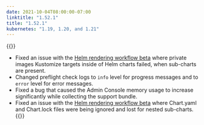 ```yaml
---
date: 2021-10-04T08:00:00-07:00
linktitle: "1.52.1"
title: "1.52.1"
kubernetes: "1.19, 1.20, and 1.21"
---
```


{{<fixes>}}
 * Fixed an issue with the [Helm rendering workflow beta](/release-notes/1.47.0/) where private images Kustomize targets inside of Helm charts failed, when sub-charts are present.
 * Changed preflight check logs to `info` level for progress messages and to `error` level for error messages.
 * Fixed a bug that caused the Admin Console memory usage to increase significantly while collecting the support bundle.
 * Fixed an issue with the [Helm rendering workflow beta](/release-notes/1.47.0/) where Chart.yaml and Chart.lock files were being ignored and lost for nested sub-charts.
{{</fixes>}}
